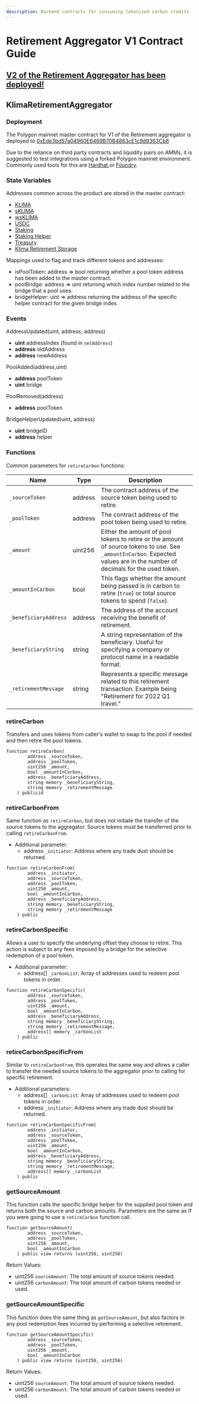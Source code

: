```yaml
---
description: Backend contracts for consuming tokenized carbon credits
---
```


# Retirement Aggregator V1 Contract Guide

## [V2 of the Retirement Aggregator has been deployed! ](../contracts/retirement/v2-diamond/)

## KlimaRetirementAggregator

### Deployment

The Polygon mainnet master contract for V1 of the Retirement aggregator is deployed to [0xEde3bd57a04960E6469B70B4863cE1c9d9363Cb8](https://polygonscan.com/address/0xEde3bd57a04960E6469B70B4863cE1c9d9363Cb8)

Due to the reliance on third party contracts and liquidity pairs on AMMs, it is suggested to test integrations using a forked Polygon mainnet environment. Commonly used tools for this are [Hardhat ](https://hardhat.org/hardhat-network/docs/guides/forking-other-networks)or [Foundry](https://github.com/foundry-rs/foundry).

### State Variables

Addresses common across the product are stored in the master contract:

* [KLIMA](../contracts/tokens.md#klima)
* [sKLIMA](../contracts/tokens.md#sklima)
* [wsKLIMA](../contracts/tokens.md#wsklima)
* [USDC](https://polygonscan.com/token/0x2791bca1f2de4661ed88a30c99a7a9449aa84174)
* [Staking](../contracts/staking.md)
* [Staking Helper](../contracts/staking.md#stakinghelper)
* [Treasury](../contracts/treasury.md)
* [Klima Retirement Storage](../contracts/retirement/#retirement-storage)

Mappings used to flag and track different tokens and addresses:

* isPoolToken: address => bool returning whether a pool token address has been added to the master contract.
* poolBridge: address => uint returning which index number related to the bridge that a pool uses.
* bridgeHelper: uint => address returning the address of the specific helper contract for the given bridge index.

### Events

AddressUpdated(uint, address, address)

* **uint** addressIndex (found in `setAddress`)
* **address** oldAddress
* **address** newAddress

PoolAdded(address,uint)

* **address** poolToken
* **uint** bridge

PoolRemoved(address)

* **address** poolToken

BridgeHelperUpdated(uint, address)

* **uint** bridgeID
* **address** helper

### Functions

Common parameters for `retireCarbon` functions:

| Name                  | Type    | Description                                                                                                                                                                |
| --------------------- | ------- | -------------------------------------------------------------------------------------------------------------------------------------------------------------------------- |
| `_sourceToken`        | address | The contract address of the source token being used to retire.                                                                                                             |
| `_poolToken`          | address | The contract address of the pool token being used to retire.                                                                                                               |
| `_amount`             | uint256 | Either the amount of pool tokens to retire or the amount of source tokens to use. See `_amountInCarbon`. Expected values are in the number of decimals for the used token. |
| `_amountInCarbon`     | bool    | This flags whether the amount being passed is in carbon to retire (`true`) or total source tokens to spend (`false`).                                                      |
| `_beneficiaryAddress` | address | The address of the account receiving the benefit of retirement.                                                                                                            |
| `_beneficiaryString`  | string  | A string representation of the beneficiary. Useful for specifying a company or protocol name in a readable format.                                                         |
| `_retirementMessage`  | string  | Represents a specific message related to this retirement transaction. Example being "Retirement for 2022 Q1 travel."                                                       |

### retireCarbon

Transfers and uses tokens from caller's wallet to swap to the pool if needed and then retire the pool tokens.

```solidity
function retireCarbon(
        address _sourceToken,
        address _poolToken,
        uint256 _amount,
        bool _amountInCarbon,
        address _beneficiaryAddress,
        string memory _beneficiaryString,
        string memory _retirementMessage
    ) publicid
```

### retireCarbonFrom

Same function as `retireCarbon`, but does not initiate the transfer of the source tokens to the aggregator. Source tokens must be transferred prior to calling `retireCarbonFrom`.&#x20;

* Additional parameter:&#x20;
  * address `_initiator`: Address where any trade dust should be returned.

```solidity
function retireCarbonFrom(
        address _initiator,
        address _sourceToken,
        address _poolToken,
        uint256 _amount,
        bool _amountInCarbon,
        address _beneficiaryAddress,
        string memory _beneficiaryString,
        string memory _retirementMessage
    ) public
```

### retireCarbonSpecific

Allows a user to specify the underlying offset they choose to retire. This action is subject to any fees imposed by a bridge for the selective redemption of a pool token.

* Additional parameter:
  * address\[] `_carbonList`: Array of addresses used to redeem pool tokens in order.

```solidity
function retireCarbonSpecific(
        address _sourceToken,
        address _poolToken,
        uint256 _amount,
        bool _amountInCarbon,
        address _beneficiaryAddress,
        string memory _beneficiaryString,
        string memory _retirementMessage,
        address[] memory _carbonList
    ) public
```

### retireCarbonSpecificFrom

Similar to `retireCarbonFrom`, this operates the same way and allows a caller to transfer the needed source tokens to the aggregator prior to calling for specific retirement.

* Additional parameters:
  * address\[] `_carbonList`: Array of addresses used to redeem pool tokens in order.
  * address `_initiator`: Address where any trade dust should be returned.

```solidity
function retireCarbonSpecificFrom(
        address _initiator,
        address _sourceToken,
        address _poolToken,
        uint256 _amount,
        bool _amountInCarbon,
        address _beneficiaryAddress,
        string memory _beneficiaryString,
        string memory _retirementMessage,
        address[] memory _carbonList
    ) public
```

### getSourceAmount

This function calls the specific bridge helper for the supplied pool token and returns both the source and carbon amounts. Parameters are the same as if you were going to use a `retireCarbon` function call.

```solidity
function getSourceAmount(
        address _sourceToken,
        address _poolToken,
        uint256 _amount,
        bool _amountInCarbon
    ) public view returns (uint256, uint256)
```

Return Values:

* uint256 `sourceAmount`: The total amount of source tokens needed.
* uint256 `carbonAmount`: The total amount of carbon tokens needed or used.

### getSourceAmountSpecific

This function does the same thing as `getSourceAmount`, but also factors in any pool redemption fees incurred by performing a selective retirement.

```solidity
function getSourceAmountSpecific(
        address _sourceToken,
        address _poolToken,
        uint256 _amount,
        bool _amountInCarbon
    ) public view returns (uint256, uint256)
```

Return Values:

* uint256 `sourceAmount`: The total amount of source tokens needed.
* uint256 `carbonAmount`: The total amount of carbon tokens needed or used.
